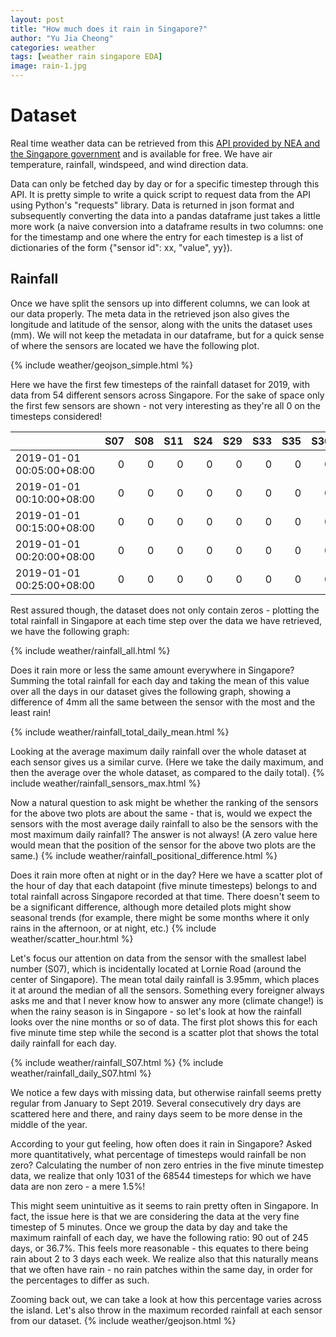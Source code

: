```yaml
---
layout: post
title: "How much does it rain in Singapore?"
author: "Yu Jia Cheong"
categories: weather
tags: [weather rain singapore EDA]
image: rain-1.jpg
---
```

# Dataset
Real time weather data can be retrieved from this [API provided by NEA and the Singapore government](https://data.gov.sg/dataset/realtime-weather-readings) and is available for free. We have air temperature, rainfall, windspeed, and wind direction data.

Data can only be fetched day by day or for a specific timestep through this API. It is pretty simple to write a quick script to request data from the API using Python's "requests" library. Data is returned in json format and subsequently converting the data into a pandas dataframe just takes a little more work (a naive conversion into a dataframe results in two columns: one for the timestamp and one where the entry for each timestep is a list of dictionaries of the form {"sensor id": xx, "value", yy}).

## Rainfall
Once we have split the sensors up into different columns, we can look at our data properly. The meta data in the retrieved json also gives the longitude and latitude of the sensor, along with the units the dataset uses (mm). We will not keep the metadata in our dataframe, but for a quick sense of where the sensors are located we have the following plot.

{% include weather/geojson_simple.html %}

Here we have the first few timesteps of the rainfall dataset for 2019, with data from 54 different sensors across Singapore. For the sake of space only the first few sensors are shown - not very interesting as they're all 0 on the timesteps considered!

|                           |   S07 |   S08 |   S11 |   S24 |   S29 |   S33 |   S35 |   S36 |
|:--------------------------|------:|------:|------:|------:|------:|------:|------:|------:|
| 2019-01-01 00:05:00+08:00 |     0 |     0 |     0 |     0 |     0 |     0 |     0 |     0 |
| 2019-01-01 00:10:00+08:00 |     0 |     0 |     0 |     0 |     0 |     0 |     0 |     0 |
| 2019-01-01 00:15:00+08:00 |     0 |     0 |     0 |     0 |     0 |     0 |     0 |     0 |
| 2019-01-01 00:20:00+08:00 |     0 |     0 |     0 |     0 |     0 |     0 |     0 |     0 |
| 2019-01-01 00:25:00+08:00 |     0 |     0 |     0 |     0 |     0 |     0 |     0 |     0 |

Rest assured though, the dataset does not only contain zeros - plotting the total rainfall in Singapore at each time step over the data we have retrieved, we have the following graph:

{% include weather/rainfall_all.html %}

Does it rain more or less the same amount everywhere in Singapore? Summing the total rainfall for each day and taking the mean of this value over all the days in our dataset gives the following graph, showing a difference of 4mm all the same between the sensor with the most and the least rain!

{% include weather/rainfall_total_daily_mean.html %}

Looking at the average maximum daily rainfall over the whole dataset at each sensor gives us a similar curve. (Here we take the daily maximum, and then the average over the whole dataset, as compared to the daily total).
{% include weather/rainfall_sensors_max.html %}

Now a natural question to ask might be whether the ranking of the sensors for the above two plots are about the same - that is, would we expect the sensors with the most average daily rainfall to also be the sensors with the most maximum daily rainfall? The answer is not always! (A zero value here would mean that the position of the sensor for the above two plots are the same.)
{% include weather/rainfall_positional_difference.html %}

Does it rain more often at night or in the day? Here we have a scatter plot of the hour of day that each datapoint (five minute timesteps) belongs to and total rainfall across Singapore recorded at that time. There doesn't seem to be a significant difference, although more detailed plots might show seasonal trends (for example, there might be some months where it only rains in the afternoon, or at night, etc.)
{% include weather/scatter_hour.html %}

Let's focus our attention on data from the sensor with the smallest label number (S07), which is incidentally located at Lornie Road (around the center of Singapore). The mean total daily rainfall is 3.95mm, which places it at around the median of all the sensors. Something every foreigner always asks me and that I never know how to answer any more (climate change!) is when the rainy season is in Singapore - so let's look at how the rainfall looks over the nine months or so of data. The first plot shows this for each five minute time step while the second is a scatter plot that shows the total daily rainfall for each day.

{% include weather/rainfall_S07.html %}
{% include weather/rainfall_daily_S07.html %}

We notice a few days with missing data, but otherwise rainfall seems pretty regular from January to Sept 2019. Several consecutively dry days are scattered here and there, and rainy days seem to be more dense in the middle of the year.

According to your gut feeling, how often does it rain in Singapore? Asked more quantitatively, what percentage of timesteps would rainfall be non zero? Calculating the number of non zero entries in the five minute timestep data, we realize that only 1031 of the 68544 timesteps for which we have data are non zero - a mere 1.5%!

This might seem unintuitive as it seems to rain pretty often in Singapore. In fact, the issue here is that we are considering the data at the very fine timestep of 5 minutes. Once we group the data by day and take the maximum rainfall of each day, we have the following ratio: 90 out of 245 days, or 36.7%. This feels more reasonable - this equates to there being rain about 2 to 3 days each week. We realize also that this naturally means that we often have rain - no rain patches within the same day, in order for the percentages to differ as such.

Zooming back out, we can take a look at how this percentage varies across the island. Let's also throw in the maximum recorded rainfall at each sensor from our dataset.
{% include weather/geojson.html %}
